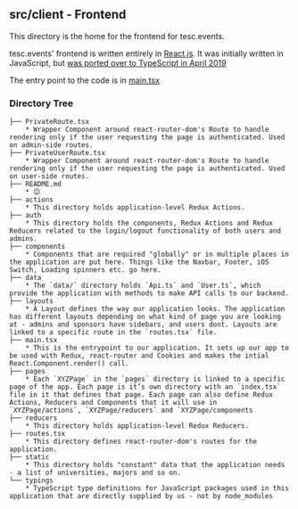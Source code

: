 ## src/client - Frontend 

This directory is the home for the frontend for tesc.events. 

tesc.events' frontend is written entirely in [React.js](https://reactjs.org/). It was initially written in JavaScript, but [was ported over to TypeScript in April 2019](https://github.com/UCSDTESC/Check-in/pull/131)

The entry point to the code is in [main.tsx](https://github.com/UCSDTESC/Check-in/blob/master/src/client/main.tsx)


### Directory Tree
```
├── PrivateRoute.tsx
    * Wrapper Component around react-router-dom's Route to handle rendering only if the user requesting the page is authenticated. Used on admin-side routes.
├── PrivateUserRoute.tsx
    * Wrapper Component around react-router-dom's Route to handle rendering only if the user requesting the page is authenticated. Used on user-side routes.
├── README.md
    * 😊
├── actions
    * This directory holds application-level Redux Actions.
├── auth
    * This directory holds the components, Redux Actions and Redux Reducers related to the login/logout functionality of both users and admins.
├── components
    * Components that are required "globally" or in multiple places in the application are put here. Things like the Navbar, Footer, iOS Switch, Loading spinners etc. go here.
├── data
    * The `data/` directory holds `Api.ts` and `User.ts`, which provide the application with methods to make API calls to our backend.
├── layouts
    * A Layout defines the way our application looks. The application has different layouts depending on what kind of page you are looking at - admins and sponsors have sidebars, and users dont. Layouts are linked to a specific route in the `routes.tsx` file.
├── main.tsx
    * This is the entrypoint to our application. It sets up our app to be used with Redux, react-router and Cookies and makes the intial React.Component.render() call. 
├── pages
    * Each `XYZPage` in the `pages` directory is linked to a specific page of the app. Each page is it’s own directory with an `index.tsx` file in it that defines that page. Each page can also define Redux Actions, Reducers and Components that it will use in `XYZPage/actions`, `XYZPage/reducers` and `XYZPage/components
├── reducers
    * This directory holds application-level Redux Reducers.
├── routes.tsx
    * This directory defines react-router-dom's routes for the application. 
├── static
    * This directory holds "constant" data that the application needs - a list of universities, majors and so on.
└── typings
    * TypeScript type definitions for JavaScript packages used in this application that are directly supplied by us - not by node_modules
```